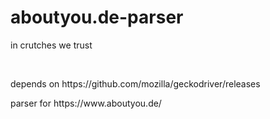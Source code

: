 # aboutyou.de-parser
<p> in crutches we trust</p>
<br>
<p>depends on https://github.com/mozilla/geckodriver/releases<p>
parser for https://www.aboutyou.de/
